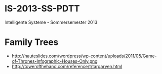 IS-2013-SS-PDTT
===============

Intelligente Systeme - Sommersemester 2013

Family Trees
============

* http://hauteslides.com/wordpress/wp-content/uploads/2011/05/Game-of-Thrones-Infographic-Houses-Only.png
* http://towerofthehand.com/reference/t/targaryen.html
